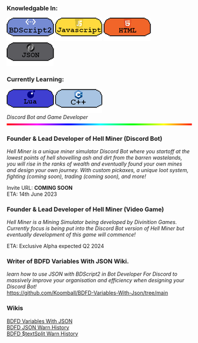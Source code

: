 ### Knowledgable In:
[![image](3453532.png)](https://github.com/Koomball) [![image](533532532.png)](https://github.com/Koomball) [![image](3532323.png)](https://github.com/Koomball) [![image](432432432.png)](https://github.com/Koomball) <br>
### Currently Learning:
[![image](3532154321.png)](https://github.com/Koomball) [![image](23532532.png)](https://github.com/Koomball) <br>
*Discord Bot and Game Developer* <br>
[![image](fhVTAyV.gif)](https://github.com/Koomball)
### Founder & Lead Developer of Hell Miner (Discord Bot)
*Hell Miner is a unique miner simulator Discord Bot where you startoff at the lowest points of hell shovelling ash and dirt from the barren wastelands, you will rise in the ranks of wealth and eventually found your own mines and design your own journey. With custom pickaxes, a unique loot system, fighting (coming soon), trading (coming soon), and more!*

Invite URL: **COMING SOON** <br>
ETA: 14th June 2023

### Founder & Lead Developer of Hell Miner (Video Game)
*Hell Miner is a Mining Simulator being developed by Divinition Games. Currently focus is being put into the Discord Bot version of Hell Miner but eventually development of this game will commence!* <br>

ETA: Exclusive Alpha expected Q2 2024

### Writer of BDFD Variables With JSON Wiki.
*learn how to use JSON with BDScript2 in Bot Developer For Discord to massively improve your organisation and efficiency when designing your Discord Bot!* <br>
https://github.com/Koomball/BDFD-Variables-With-Json/tree/main

### Wikis
[BDFD Variables With JSON](https://github.com/Koomball/BDFD-Variables-With-Json/tree/main) <br>
[BDFD JSON Warn History](https://github.com/Koomball/BDFD-JSON-Warn-History-Guide) <br>
[BDFD $textSplit Warn History](https://github.com/Koomball/BDFD-textSplit-Warn-History-guide)

